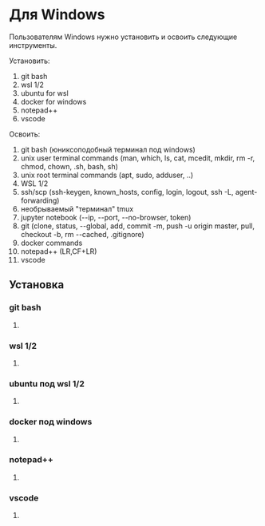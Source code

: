# Для Windows

Пользователям Windows нужно установить и освоить следующие инструменты.

Установить:

1. git bash
2. wsl 1/2
3. ubuntu for wsl
4. docker for windows
5. notepad++
6. vscode

Освоить:

1. git bash (юниксоподобный терминал под windows)
2. unix user terminal commands (man, which, ls, cat, mcedit, mkdir, rm -r, chmod, chown, .sh, bash, sh)
3. unix root terminal commands (apt, sudo, adduser, ..)
4. WSL 1/2
5. ssh/scp (ssh-keygen, known_hosts, config, login, logout, ssh -L, agent-forwarding)
6. необрываемый "терминал" tmux
7. jupyter notebook (--ip, --port, --no-browser, token)
8. git (clone, status, --global, add, commit -m, push -u origin master, pull, checkout -b, rm --cached, .gitignore)
9. docker commands
10. notepad++ (LR,CF+LR)
11. vscode

## Установка
### git bash
1. 
### wsl 1/2
1. 

### ubuntu под wsl 1/2
1. 

### docker под windows
1. 

### notepad++
1. 

### vscode
1. 
